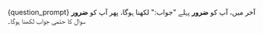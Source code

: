 {question_prompt}
آخر میں، آپ کو **ضرور** پہلے "جواب:" لکھنا ہوگا، پھر آپ کو **ضرور** سوال کا حتمی جواب لکھنا ہوگا۔